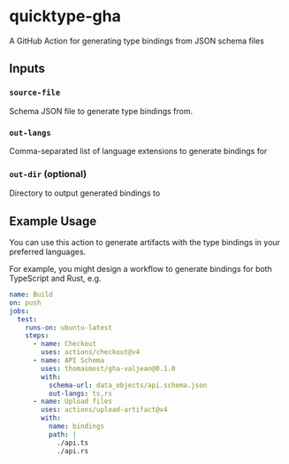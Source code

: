 # quicktype-gha

A GitHub Action for generating type bindings from JSON schema files

## Inputs

### `source-file`

Schema JSON file to generate type bindings from.

### `out-langs`

Comma-separated list of language extensions to generate bindings for

### `out-dir` (optional)

Directory to output generated bindings to

## Example Usage

You can use this action to generate artifacts with the type bindings in your preferred languages.

For example, you might design a workflow to generate bindings for both TypeScript and Rust, e.g.

```yml
name: Build
on: push
jobs:
  test:
    runs-on: ubuntu-latest
    steps:
      - name: Checkout
        uses: actions/checkout@v4
      - name: API Schema
        uses: thomasmost/gha-valjean@0.1.0
        with:
          schema-url: data_objects/api.schema.json
          out-langs: ts,rs
      - name: Upload files
        uses: actions/upload-artifact@v4
        with:
          name: bindings
          path: |
            ./api.ts
            ./api.rs
```
